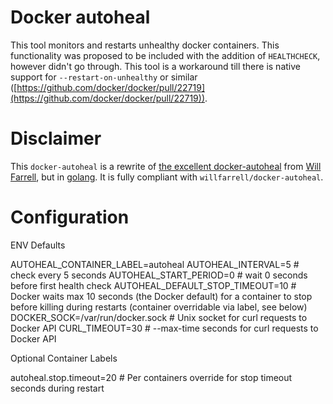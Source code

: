 Docker autoheal
====

This tool monitors and restarts unhealthy docker containers.
This functionality was proposed to be included with the addition of `HEALTHCHECK`, however didn't go through.
This tool is a workaround till there is native support for `--restart-on-unhealthy` or similar ([https://github.com/docker/docker/pull/22719](https://github.com/docker/docker/pull/22719)).

# Disclaimer 
This `docker-autoheal` is a rewrite of [the excellent docker-autoheal](https://github.com/willfarrell/docker-autoheal)
from [Will Farrell](https://twitter.com/willfarrell), but in [golang](https://golang.org/).
It is fully compliant with `willfarrell/docker-autoheal`.

# Configuration




ENV Defaults

AUTOHEAL_CONTAINER_LABEL=autoheal
AUTOHEAL_INTERVAL=5   # check every 5 seconds
AUTOHEAL_START_PERIOD=0   # wait 0 seconds before first health check
AUTOHEAL_DEFAULT_STOP_TIMEOUT=10   # Docker waits max 10 seconds (the Docker default) for a container to stop before killing during restarts (container overridable via label, see below)
DOCKER_SOCK=/var/run/docker.sock   # Unix socket for curl requests to Docker API
CURL_TIMEOUT=30     # --max-time seconds for curl requests to Docker API

Optional Container Labels

autoheal.stop.timeout=20        # Per containers override for stop timeout seconds during restart



